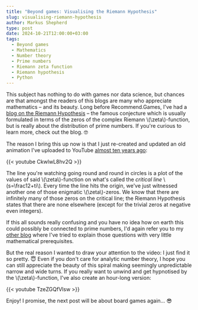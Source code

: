 ```yaml
---
title: "Beyond games: Visualising the Riemann Hypothesis"
slug: visualising-riemann-hypothesis
author: Markus Shepherd
type: post
date: 2024-10-21T12:00:00+03:00
tags:
  - Beyond games
  - Mathematics
  - Number theory
  - Prime numbers
  - Riemann zeta function
  - Riemann hypothesis
  - Python
---
```


This subject has nothing to do with games nor data science, but chances are that amongst the readers of this blogs are many who appreciate mathematics – and its beauty. Long before Recommend.Games, I've had a [blog on the Riemann Hypothesis](https://primes.recommend.games/) – the famous conjecture which is usually formulated in terms of the zeros of the complex Riemann \\(\zeta\\)-function, but is really about the distribution of prime numbers. If you're curious to learn more, check out the blog. 🤓

The reason I bring this up now is that I just re-created and updated an old animation I've uploaded to YouTube [almost ten years ago](https://youtu.be/NAMuls4q2f4):

{{< youtube CkwlwL8hv2Q >}}

The line you're watching going round and round in circles is a plot of the values of said \\(\zeta\\)-function on what's called the *critical line* \\(s=\frac12+ti\\). Every time the line hits the origin, we've just witnessed another one of those enigmatic \\(\zeta\\)-zeros. We know that there are infinitely many of those zeros on the critical line; the Riemann Hypothesis states that there are none elsewhere (except for the trivial zeros at negative even integers).

If this all sounds really confusing and you have no idea how on earth this could possibly be connected to prime numbers, I'd again refer you to my [other blog](https://primes.recommend.games/) where I've tried to explain those questions with very little mathematical prerequisites.

But the real reason I wanted to draw your attention to the video: I just find it so pretty. 😇 Even if you don't care for analytic number theory, I hope you can still appreciate the beauty of this spiral making seemingly unpredictable narrow and wide turns. If you really want to unwind and get hypnotised by the \\(\zeta\\)-function, I've also create an hour-long version:

{{< youtube TzeZGQfVlsw >}}

Enjoy! I promise, the next post will be about board games again… 😎
